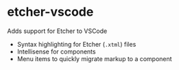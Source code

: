 # etcher-vscode

Adds support for Etcher to VSCode

-   Syntax highlighting for Etcher (`.xtml`) files
-   Intellisense for components
-   Menu items to quickly migrate markup to a component

